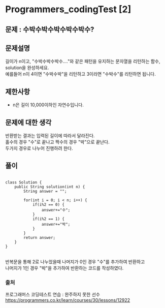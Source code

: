 # Programmers_codingTest [2]

## 문제 : 수박수박수박수박수박수?

## 문제설명  
길이가 n이고, "수박수박수박수...."와 같은 패턴을 유지하는 문자열을 리턴하는 함수, solution을 완성하세요.  
예를들어 n이 4이면 "수박수박"을 리턴하고 3이라면 "수박수"를 리턴하면 됩니다.


## 제한사항
- n은 길이 10,000이하인 자연수입니다.


## 문제에 대한 생각
반환받는 결과는 입력된 길이에 따라서 달라진다.  
홀수의 경우 "수"로 끝나고 짝수의 경우 "박"으로 끝난다.  
두가지 경우로 나누어 진행하려 한다.


## 풀이
<pre>
<code>
class Solution {
    public String solution(int n) {
        String answer = "";
        
        for(int i = 0; i < n; i++) {
            if(i%2 == 0) {
                answer+="수";
            }
            if(i%2 == 1) {
                answer+="박";
            }
        }
        return answer;
    }
}
</code>
</pre>
반복문을 통해 2로 나누었을때 나머지가 0인 경우 "수"를 추가하여 반환하고  
나머지가 1인 경우 "박"을 추가하여 반환하는 코드를 작성하였다.


### 출처

프로그래머스 코딩테스트 연습 : 완주하지 못한 선수  
https://programmers.co.kr/learn/courses/30/lessons/12922
